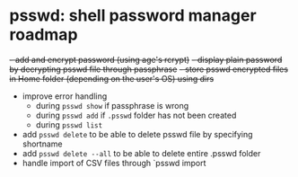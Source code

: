 # psswd: shell password manager roadmap

~~- add and encrypt password (using age's rcrypt)~~
~~- display plain password by decrypting psswd file through passphrase~~
~~- store psswd encrypted files in Home folder (depending on the user's OS) using dirs~~

- improve error handling 
  - during `psswd show` if passphrase is wrong
  - during `psswd add` if `.psswd` folder has not been created
  - during `psswd list`
- add `psswd delete` to be able to delete psswd file by specifying shortname
- add `psswd delete --all` to be able to delete entire .psswd folder
- handle import of CSV files through `psswd import <filename>
